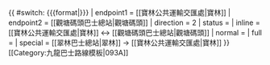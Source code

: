 {{ #switch: {{{format|}}}
  | endpoint1 = [[寶林公共運輸交匯處|寶林]]
  | endpoint2 = [[觀塘碼頭巴士總站|觀塘碼頭]]
  | direction = 2
  | status =
  | inline = [[寶林公共運輸交匯處|寶林]] ↔ [[觀塘碼頭巴士總站|觀塘碼頭]]
  | normal =
  | full =
  | special = [[翠林巴士總站|翠林]] → [[寶林公共運輸交匯處|寶林]]
}}<noinclude>[[Category:九龍巴士路線模板|093A]]</noinclude>